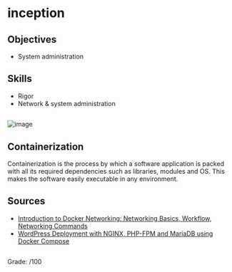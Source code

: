 # inception

## Objectives
* System administration

## Skills
* Rigor
* Network & system administration

##
![image](https://user-images.githubusercontent.com/51337012/136004771-f155cfa6-385e-4d5c-8c1c-a7fdd08df060.png)

## Containerization

Containerization is the process by which a software application is packed with all its required dependencies such as libraries, modules and OS. This makes the software easily executable in any environment.

## Sources

* [Introduction to Docker Networking: Networking Basics, Workflow, Networking Commands](https://medium.com/@upGrad/introduction-to-docker-networking-workflow-networking-basics-networking-commands-5a62e745afad)
* [WordPress Deployment with NGINX, PHP-FPM and MariaDB using Docker Compose](https://medium.com/swlh/wordpress-deployment-with-nginx-php-fpm-and-mariadb-using-docker-compose-55f59e5c1a)

## 
Grade: /100
